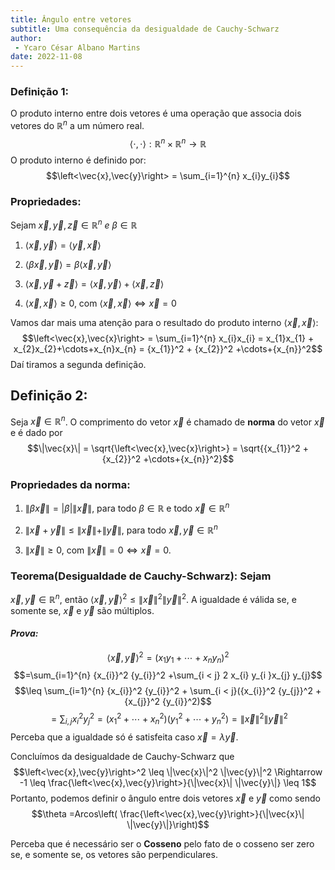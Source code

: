 ```yaml
---
title: Ângulo entre vetores
subtitle: Uma consequência da desigualdade de Cauchy-Schwarz
author:
 - Ycaro César Albano Martins
date: 2022-11-08
---
```






### **Definição 1:** 
O produto interno entre dois vetores é uma operação que associa dois vetores do ${\mathbb{R}}^n$ a um número real.
$$\left<\cdot,\cdot\right>:{\mathbb{R}}^n \times {\mathbb{R}}^n \rightarrow {\mathbb{R}}$$
O produto interno é definido por:
$$\left<\vec{x},\vec{y}\right> = \sum_{i=1}^{n} x_{i}y_{i}$$


### **Propriedades:** 
Sejam $\vec{x},\vec{y},\vec{z} \in \mathbb{R}^n\ e\ \beta \in \mathbb{R}$

1.  $\left<\vec{x},\vec{y}\right> = \left<\vec{y},\vec{x}\right>$

2.  $\left<\beta \vec{x},\vec{y}\right> = \beta \left<\vec{x},\vec{y}\right>$

3.  $\left<\vec{x},\vec{y}+\vec{z}\right>=\left<\vec{x},\vec{y}\right>+\left<\vec{x},\vec{z}\right>$

4.  $\left<\vec{x},\vec{x}\right>\geq 0$, com
    $\left<\vec{x},\vec{x}\right> \Leftrightarrow \vec{x} =0$


Vamos dar mais uma atenção para o resultado do produto interno
$\left<\vec{x},\vec{x}\right>$:
$$\left<\vec{x},\vec{x}\right> = \sum_{i=1}^{n} x_{i}x_{i} = x_{1}x_{1} + x_{2}x_{2}+\cdots+x_{n}x_{n} = {x_{1}}^2 + {x_{2}}^2 +\cdots+{x_{n}}^2$$
Daí tiramos a segunda definição.
## **Definição 2:** 
Seja $\vec{x} \in {\mathbb{R}}^n$. 
O comprimento do vetor $\vec{x}$ é chamado de **norma** do vetor $\vec{x}$ e é dado por
$$\|\vec{x}\| = \sqrt{\left<\vec{x},\vec{x}\right>} = \sqrt{{x_{1}}^2 + {x_{2}}^2 +\cdots+{x_{n}}^2}$$


### **Propriedades da norma:**

1.  $\|\beta \vec{x}\|= |\beta|\|\vec{x}\|$, para todo
    $\beta \in \mathbb{R}$ e todo $\vec{x} \in {\mathbb{R}}^n$

2.  $\|\vec{x}+\vec{y}\| \leq \|\vec{x}\|+ \|\vec{y}\|$, para todo
    $\vec{x},\vec{y} \in {\mathbb{R}}^n$

3.  $\|\vec{x}\| \geq 0$, com $\|\vec{x}\|=0 \Leftrightarrow \vec{x}=0$.

### **Teorema(Desigualdade de Cauchy-Schwarz):** Sejam
$\vec{x},\vec{y} \in {\mathbb{R}}^n$, então
$\left<\vec{x},\vec{y}\right>^2 \leq \|\vec{x}\|^2 \|\vec{y}\|^2$. A
igualdade é válida se, e somente se, $\vec{x}$ e $\vec{y}$ são
múltiplos.


#### *Prova:*
$$\left<\vec{x},\vec{y}\right>^2 = (x_{1}y_{1}+\cdots+x_{n}y_{n})^2$$ 
$$=\sum_{i=1}^{n} {x_{i}}^2 {y_{i}}^2 +\sum_{i < j} 2 x_{i} y_{i }x_{j} y_{j}$$
$$\leq \sum_{i=1}^{n} {x_{i}}^2 {y_{i}}^2 + \sum_{i < j}({x_{i}}^2 {y_{j}}^2 + {x_{j}}^2 {y_{i}}^2)$$
$$= \sum_{i , j} {x_{i}}^2 {y_{j}}^2 = ({x_{1}}^2 + \cdots +{x_{n}}^2) ({y_{1}}^2 + \cdots + {y_{n}}^2) = \|\vec{x}\|^2 \|\vec{y}\|^2$$
Perceba que a igualdade só é satisfeita caso
$\vec{x} = \lambda \vec{y}$.

Concluímos da desigualdade de Cauchy-Schwarz que
$$\left<\vec{x},\vec{y}\right>^2 \leq \|\vec{x}\|^2 \|\vec{y}\|^2 \Rightarrow -1 \leq \frac{\left<\vec{x},\vec{y}\right>}{\|\vec{x}\| \|\vec{y}\|} \leq 1$$
Portanto, podemos definir o ângulo entre dois vetores $\vec{x}$ e
$\vec{y}$ como sendo
$$\theta =Arcos\left( \frac{\left<\vec{x},\vec{y}\right>}{\|\vec{x}\| \|\vec{y}\|}\right)$$

Perceba que é necessário ser o **Cosseno** pelo fato de o cosseno ser zero se, e somente se, os vetores são perpendiculares.

